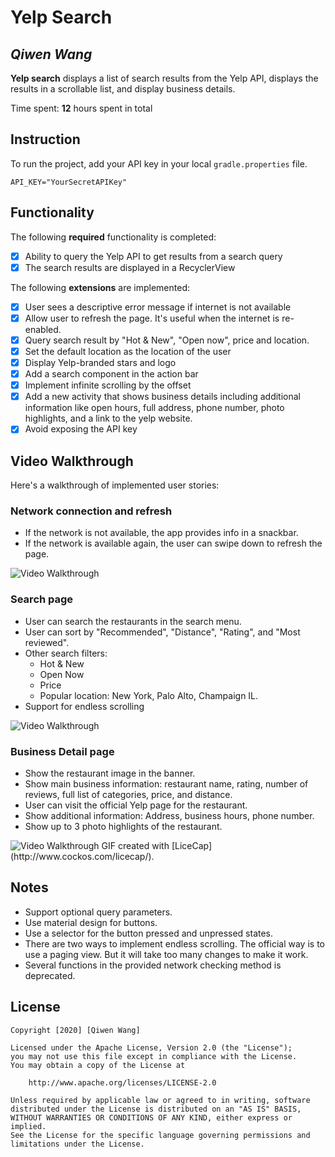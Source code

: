 # Yelp Search

## *Qiwen Wang*

**Yelp search** displays a list of search results from the Yelp API, displays the results in a scrollable list, and display business details. 

Time spent: **12** hours spent in total

## Instruction
To run the project, add your API key in your local `gradle.properties` file.
```
API_KEY="YourSecretAPIKey"
```

## Functionality 

The following **required** functionality is completed:

* [X] Ability to query the Yelp API to get results from a search query
* [X] The search results are displayed in a RecyclerView

The following **extensions** are implemented:

* [X] User sees a descriptive error message if internet is not available
* [X] Allow user to refresh the page. It's useful when the internet is re-enabled.
* [X] Query search result by "Hot & New", "Open now", price and location.
* [X] Set the default location as the location of the user
* [X] Display Yelp-branded stars and logo
* [X] Add a search component in the action bar
* [X] Implement infinite scrolling by the offset
* [X] Add a new activity that shows business details including additional information like open hours, full address, phone number, photo highlights, and a link to the yelp website.
* [X] Avoid exposing the API key

## Video Walkthrough

Here's a walkthrough of implemented user stories:

### Network connection and refresh
- If the network is not available, the app provides info in a snackbar.
- If the network is available again, the user can swipe down to refresh the page.
<img src='https://imgur.com/download/JgejiFU' title='Network' width='' alt='Video Walkthrough' />

### Search page
- User can search the restaurants in the search menu.
- User can sort by "Recommended", "Distance", "Rating", and "Most reviewed".
- Other search filters:
  - Hot & New
  - Open Now
  - Price
  - Popular location: New York, Palo Alto, Champaign IL.
- Support for endless scrolling

<img src='https://imgur.com/download/nm59Y35' title='Network' width='' alt='Video Walkthrough' />

### Business Detail page

- Show the restaurant image in the banner.
- Show main business information: restaurant name, rating, number of reviews, full list of categories, price, and distance.
- User can visit the official Yelp page for the restaurant.
- Show additional information: Address, business hours, phone number.
- Show up to 3 photo highlights of the restaurant.
<img src='https://imgur.com/download/39QvqDS' title='Network' width='' alt='Video Walkthrough' />
GIF created with [LiceCap](http://www.cockos.com/licecap/).

## Notes

- Support optional query parameters.
- Use material design for buttons.
- Use a selector for the button pressed and unpressed states.
- There are two ways to implement endless scrolling. The official way is to use a paging view. But it will take too many changes to make it work.
- Several functions in the provided network checking method is deprecated.

## License

    Copyright [2020] [Qiwen Wang]

    Licensed under the Apache License, Version 2.0 (the "License");
    you may not use this file except in compliance with the License.
    You may obtain a copy of the License at

        http://www.apache.org/licenses/LICENSE-2.0

    Unless required by applicable law or agreed to in writing, software
    distributed under the License is distributed on an "AS IS" BASIS,
    WITHOUT WARRANTIES OR CONDITIONS OF ANY KIND, either express or implied.
    See the License for the specific language governing permissions and
    limitations under the License.
